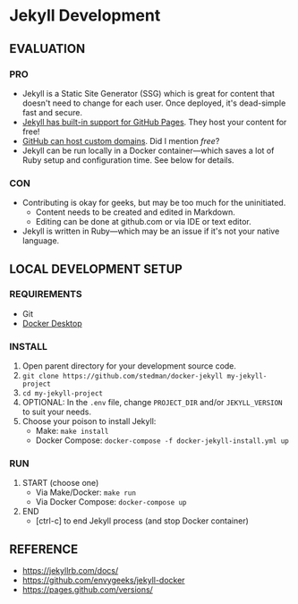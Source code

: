 # Jekyll Development

## EVALUATION

### PRO

- Jekyll is a Static Site Generator (SSG) which is great for content that doesn't need to change for each user. Once deployed, it's dead-simple fast and secure.
- [Jekyll has built-in support for GitHub Pages](https://help.github.com/en/github/working-with-github-pages/setting-up-a-github-pages-site-with-jekyll). They host your content for free!
- [GitHub can host custom domains](https://help.github.com/en/github/working-with-github-pages/configuring-a-custom-domain-for-your-github-pages-site). Did I mention *free*?
- Jekyll can be run locally in a Docker container—which saves a lot of Ruby setup and configuration time. See below for details.

### CON

- Contributing is okay for geeks, but may be too much for the uninitiated.
    - Content needs to be created and edited in Markdown.
    - Editing can be done at github.com or via IDE or text editor.
- Jekyll is written in Ruby—which may be an issue if it's not your native language.

## LOCAL DEVELOPMENT SETUP

### REQUIREMENTS

- Git
- [Docker Desktop](https://www.docker.com/products/docker-desktop)

### INSTALL

1. Open parent directory for your development source code.
2. `git clone https://github.com/stedman/docker-jekyll my-jekyll-project`
3. `cd my-jekyll-project`
4. OPTIONAL: In the `.env` file, change `PROJECT_DIR` and/or `JEKYLL_VERSION` to suit your needs.
5. Choose your poison to install Jekyll:
    - Make: `make install`
    - Docker Compose: `docker-compose -f docker-jekyll-install.yml up`

### RUN

1. START (choose one)
    - Via Make/Docker: `make run`
    - Via Docker Compose: `docker-compose up`
2. END
    - [ctrl-c] to end Jekyll process (and stop Docker container)


## REFERENCE
- https://jekyllrb.com/docs/
- https://github.com/envygeeks/jekyll-docker
- https://pages.github.com/versions/
